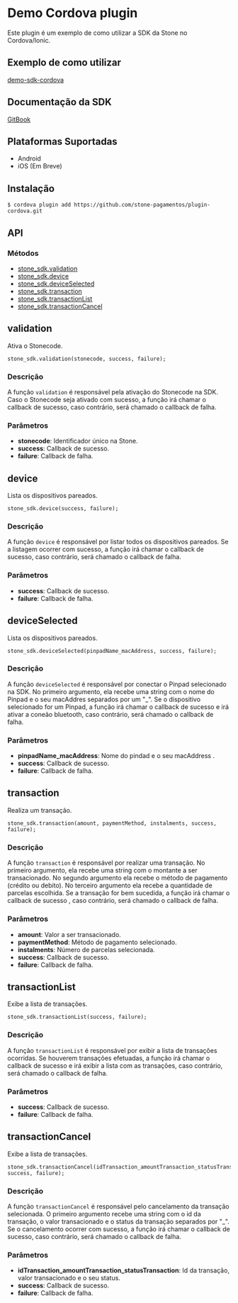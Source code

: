 <!---    
#    license: Copyright (c) 2017 Stone Pagamentos
#    
#             Permission is hereby granted, free of charge, to any person obtaining a copy
#             of this software and associated documentation files (the "Software"), to deal
#             in the Software without restriction, including without limitation the rights
#             to use, copy, modify, merge, publish, distribute, sublicense, and/or sell
#             copies of the Software, and to permit persons to whom the Software is
#             furnished to do so, subject to the following conditions:
#    
#             The above copyright notice and this permission notice shall be included in all
#             copies or substantial portions of the Software.
#    
#             THE SOFTWARE IS PROVIDED "AS IS", WITHOUT WARRANTY OF ANY KIND, EXPRESS OR
#             IMPLIED, INCLUDING BUT NOT LIMITED TO THE WARRANTIES OF MERCHANTABILITY,
#             FITNESS FOR A PARTICULAR PURPOSE AND NONINFRINGEMENT. IN NO EVENT SHALL THE
#             AUTHORS OR COPYRIGHT HOLDERS BE LIABLE FOR ANY CLAIM, DAMAGES OR OTHER
#             LIABILITY, WHETHER IN AN ACTION OF CONTRACT, TORT OR OTHERWISE, ARISING FROM,
#             OUT OF OR IN CONNECTION WITH THE SOFTWARE OR THE USE OR OTHER DEALINGS IN THE
#             SOFTWARE.
-->

# Demo Cordova plugin

Este plugin é um exemplo de como utilizar a SDK da Stone no Cordova/Ionic.

## Exemplo de como utilizar

[demo-sdk-cordova](https://github.com/stone-pagamentos/demo-sdk-cordova)

## Documentação da SDK

[GitBook](https://stone-pagamentos.gitbooks.io/sdk-android/)

## Plataformas Suportadas

- Android
- iOS (Em Breve)

## Instalação

    $ cordova plugin add https://github.com/stone-pagamentos/plugin-cordova.git

## API

### Métodos

- [stone_sdk.validation](#validation)
- [stone_sdk.device](#device)
- [stone_sdk.deviceSelected](#deviceselected)
- [stone_sdk.transaction](#transaction)
- [stone_sdk.transactionList](#transactionlist)
- [stone_sdk.transactionCancel](#transactioncancel)


## validation

Ativa o Stonecode.

    stone_sdk.validation(stonecode, success, failure);
    
### Descrição

A função `validation` é responsável pela ativação do Stonecode na SDK. Caso o Stonecode seja ativado com sucesso, a função irá chamar o callback de sucesso, caso contrário, será chamado o callback de falha.

### Parâmetros

- __stonecode__: Identificador único na Stone.
- __success__: Callback de sucesso.
- __failure__: Callback de falha.

## device

Lista os dispositivos pareados.

    stone_sdk.device(success, failure);
    
### Descrição

A função `device` é responsável por listar todos os dispositivos pareados. Se a listagem ocorrer com sucesso, a função irá chamar o callback de sucesso, caso contrário, será chamado o callback de falha.

### Parâmetros

- __success__: Callback de sucesso.
- __failure__: Callback de falha.

## deviceSelected

Lista os dispositivos pareados.

    stone_sdk.deviceSelected(pinpadName_macAddress, success, failure);

### Descrição

A função `deviceSelected` é responsável por conectar o Pinpad selecionado na SDK. No primeiro argumento, ela recebe uma string com o nome do Pinpad e o seu macAddres separados por um "_". Se o dispositivo selecionado for um Pinpad, a função irá chamar o callback de sucesso e irá ativar a coneão bluetooth, caso contrário, será chamado o callback de falha.

### Parâmetros

- __pinpadName_macAddress__: Nome do pindad e o seu macAddress .
- __success__: Callback de sucesso.
- __failure__: Callback de falha.

## transaction

Realiza um transação.

    stone_sdk.transaction(amount, paymentMethod, instalments, success, failure);

### Descrição

A função `transaction` é responsável por realizar uma transação. No primeiro argumento, ela recebe uma string com o montante a ser transacionado. No segundo argumento ela recebe o método de pagamento (crédito ou debito). No terceiro argumento ela recebe a quantidade de parcelas escolhida. Se a transação for bem sucedida, a função irá chamar o callback de sucesso , caso contrário, será chamado o callback de falha.

### Parâmetros

- __amount__: Valor a ser transacionado.
- __paymentMethod__: Método de pagamento selecionado.
- __instalments__: Número de parcelas selecionada.
- __success__: Callback de sucesso.
- __failure__: Callback de falha.

## transactionList

Exibe a lista de transações.

    stone_sdk.transactionList(success, failure);

### Descrição

A função `transactionList` é responsável por exibir a lista de transações ocorridas. Se houverem transações efetuadas, a função irá chamar o callback de sucesso e irá exibir a lista com as transações, caso contrário, será chamado o callback de falha.

### Parâmetros

- __success__: Callback de sucesso.
- __failure__: Callback de falha.

## transactionCancel

Exibe a lista de transações.

    stone_sdk.transactionCancel(idTransaction_amountTransaction_statusTransaction, success, failure);

### Descrição

A função `transactionCancel` é responsável pelo cancelamento da transação selecionada. O primeiro argumento recebe uma string com o id da transação, o valor transacionado e o status da transação separados por "_". Se o cancelamento ocorrer com sucesso, a função irá chamar o callback de sucesso, caso contrário, será chamado o callback de falha.

### Parâmetros

- __idTransaction_amountTransaction_statusTransaction__: Id da transação, valor transacionado e o seu status.
- __success__: Callback de sucesso.
- __failure__: Callback de falha.
